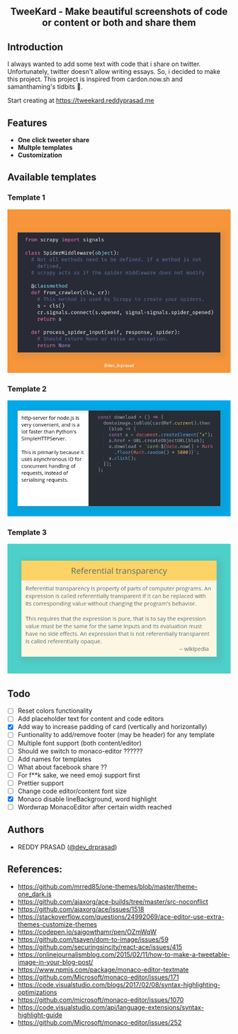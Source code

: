 <p>
    <h2 align="center">TweeKard - Make beautiful screenshots of code or content or both and share them</h2>
</p>

## Introduction

I always wanted to add some text with code that i share on twitter. Unfortunately, twitter doesn't allow writing essays. So, i decided to make this project. This project is inspired from cardon.now.sh and samanthaming's tidbits 🙏.

Start creating at https://tweekard.reddyprasad.me

## Features

- **One click tweeter share**
- **Multple templates**
- **Customization**

## Available templates

### Template 1

<img src="public/images/card1.png" />

### Template 2

<img src="public/images/card2.png" />

### Template 3

<img src="public/images/card3.png" />

## Todo

- [ ] Reset colors functionality
- [ ] Add placeholder text for content and code editors
- [x] Add way to increase padding of card (vertically and horizontally)
- [ ] Funtionality to add/remove footer (may be header) for any template
- [ ] Multiple font support (both content/editor)
- [ ] Should we switch to monaco-editor ??????
- [ ] Add names for templates
- [ ] What about facebook share ??
- [ ] For f\*\*k sake, we need emoji support first
- [ ] Prettier support
- [ ] Change code editor/content font size
- [x] Monaco disable lineBackground, word highlight
- [ ] Wordwrap MonacoEditor after certain width reached

## Authors

- REDDY PRASAD ([@dev_drprasad](https://twitter.com/dev_drprasad))

## References:

- https://github.com/mrred85/one-themes/blob/master/theme-one_dark.js
- https://github.com/ajaxorg/ace-builds/tree/master/src-noconflict
- https://github.com/ajaxorg/ace/issues/1518
- https://stackoverflow.com/questions/24992069/ace-editor-use-extra-themes-customize-themes
- https://codepen.io/saigowthamr/pen/OZmWqW
- https://github.com/tsayen/dom-to-image/issues/59
- https://github.com/securingsincity/react-ace/issues/415
- https://onlinejournalismblog.com/2015/02/11/how-to-make-a-tweetable-image-in-your-blog-post/
- https://www.npmjs.com/package/monaco-editor-textmate
- https://github.com/Microsoft/monaco-editor/issues/171
- https://code.visualstudio.com/blogs/2017/02/08/syntax-highlighting-optimizations
- https://github.com/microsoft/monaco-editor/issues/1070
- https://code.visualstudio.com/api/language-extensions/syntax-highlight-guide
- https://github.com/Microsoft/monaco-editor/issues/252
